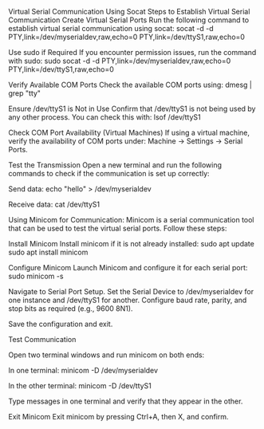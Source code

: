 Virtual Serial Communication Using Socat
Steps to Establish Virtual Serial Communication
Create Virtual Serial Ports
Run the following command to establish virtual serial communication using socat:
socat -d -d PTY,link=/dev/myserialdev,raw,echo=0 PTY,link=/dev/ttyS1,raw,echo=0

Use sudo if Required
If you encounter permission issues, run the command with sudo:
sudo socat -d -d PTY,link=/dev/myserialdev,raw,echo=0 PTY,link=/dev/ttyS1,raw,echo=0

Verify Available COM Ports
Check the available COM ports using:
dmesg | grep "tty"

Ensure /dev/ttyS1 is Not in Use
Confirm that /dev/ttyS1 is not being used by any other process. You can check this with:
lsof /dev/ttyS1

Check COM Port Availability (Virtual Machines)
If using a virtual machine, verify the availability of COM ports under:
Machine -> Settings -> Serial Ports.

Test the Transmission
Open a new terminal and run the following commands to check if the communication is set up correctly:

Send data:
echo "hello" > /dev/myserialdev

Receive data:
cat /dev/ttyS1

Using Minicom for Communication:
Minicom is a serial communication tool that can be used to test the virtual serial ports. Follow these steps:

Install Minicom
Install minicom if it is not already installed:
sudo apt update
sudo apt install minicom

Configure Minicom
Launch Minicom and configure it for each serial port:
sudo minicom -s

Navigate to Serial Port Setup.
Set the Serial Device to /dev/myserialdev for one instance and /dev/ttyS1 for another.
Configure baud rate, parity, and stop bits as required (e.g., 9600 8N1).

Save the configuration and exit.

Test Communication

Open two terminal windows and run minicom on both ends:

In one terminal:
minicom -D /dev/myserialdev

In the other terminal:
minicom -D /dev/ttyS1

Type messages in one terminal and verify that they appear in the other.

Exit Minicom
Exit minicom by pressing Ctrl+A, then X, and confirm.


